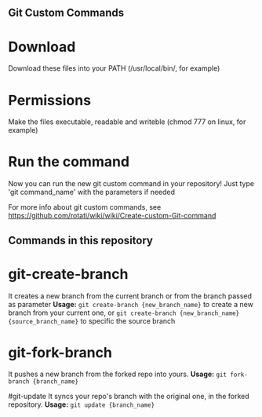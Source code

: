 ## Git Custom Commands

# Download
Download these files into your PATH (/usr/local/bin/, for example)

# Permissions
Make the files executable, readable and writeble (chmod 777 on linux, for example)

# Run the command
Now you can run the new git custom command in your repository! Just type 'git command_name' with the parameters if needed

For more info about git custom commands, see https://github.com/rotati/wiki/wiki/Create-custom-Git-command

## Commands in this repository

# git-create-branch
It creates a new branch from the current branch or from the branch passed as parameter
**Usage:** `git create-branch {new_branch_name}` to create a new branch from your current one, or `git create-branch {new_branch_name} {source_branch_name}` to specific the source branch

# git-fork-branch
It pushes a new branch from the forked repo into yours.
**Usage:** `git fork-branch {branch_name}`

#git-update
It syncs your repo's branch with the original one, in the forked repository.
**Usage:** `git update {branch_name}`
